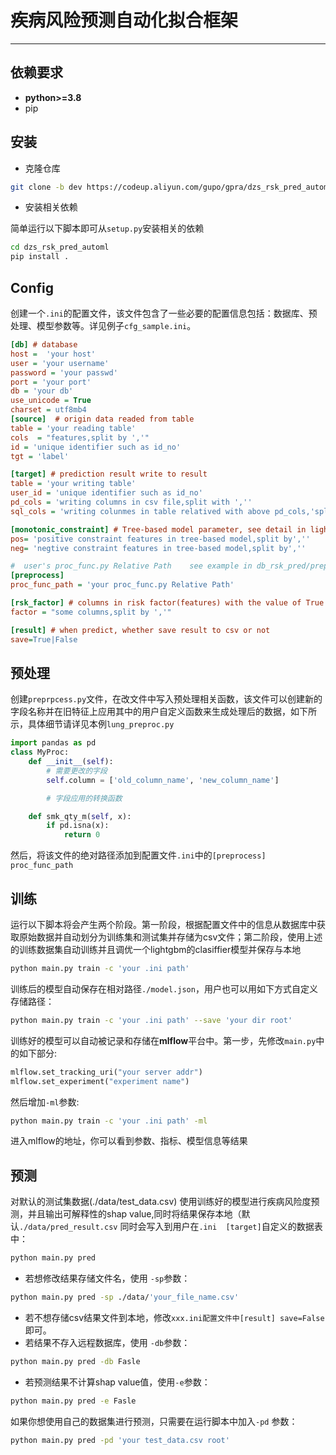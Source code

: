 # 疾病风险预测自动化拟合框架

---

## 依赖要求
- **python>=3.8**
- pip

## 安装
- 克隆仓库
```bash
git clone -b dev https://codeup.aliyun.com/gupo/gpra/dzs_rsk_pred_automl.git 
```
- 安装相关依赖

简单运行以下脚本即可从`setup.py`安装相关的依赖
```bash
cd dzs_rsk_pred_automl
pip install .
```
## Config
创建一个`.ini`的配置文件，该文件包含了一些必要的配置信息包括：数据库、预处理、模型参数等。详见例子`cfg_sample.ini`。
```ini
[db] # database
host =  'your host'
user = 'your username'
password = 'your passwd'
port = 'your port'
db = 'your db'
use_unicode = True
charset = utf8mb4
[source]  # origin data readed from table 
table = 'your reading table'
cols  = "features,split by ','"
id = 'unique identifier such as id_no'
tgt = 'label'

[target] # prediction result write to result
table = 'your writing table'
user_id = 'unique identifier such as id_no'
pd_cols = 'writing columns in csv file,split with ',''
sql_cols = 'writing colunmes in table relatived with above pd_cols,'split with ',''

[monotonic_constraint] # Tree-based model parameter, see detail in lightgbm documentation
pos= 'positive constraint features in tree-based model,split by',''
neg= 'negtive constraint features in tree-based model,split by',''

#  user's proc_func.py Relative Path    see example in db_rsk_pred/preprocess/Proc_demo.py
[preprocess]  
proc_func_path = 'your proc_func.py Relative Path'

[rsk_factor] # columns in risk factor(features) with the value of True or False
factor = "some columns,split by ','"

[result] # when predict, whether save result to csv or not
save=True|False

```
## 预处理
创建`preprpcess.py`文件，在改文件中写入预处理相关函数，该文件可以创建新的字段名称并在旧特征上应用其中的用户自定义函数来生成处理后的数据，如下所示，具体细节请详见本例`lung_preproc.py`
```python
import pandas as pd
class MyProc:
    def __init__(self):
        # 需要更改的字段
        self.column = ['old_column_name', 'new_column_name']

        # 字段应用的转换函数

    def smk_qty_m(self, x):
        if pd.isna(x):
            return 0
```
然后，将该文件的绝对路径添加到配置文件`.ini`中的`[preprocess] proc_func_path`
## 训练
运行以下脚本将会产生两个阶段。第一阶段，根据配置文件中的信息从数据库中获取原始数据并自动划分为训练集和测试集并存储为csv文件；第二阶段，使用上述的训练数据集自动训练并且调优一个lightgbm的clasiffier模型并保存与本地
```bash
python main.py train -c 'your .ini path'
```
训练后的模型自动保存在相对路径`./model.json`，用户也可以用如下方式自定义存储路径：
```bash
python main.py train -c 'your .ini path' --save 'your dir root'
```
训练好的模型可以自动被记录和存储在**mlflow**平台中。第一步，先修改`main.py`中的如下部分:
```python
mlflow.set_tracking_uri("your server addr")  
mlflow.set_experiment("experiment name")
```
然后增加`-ml`参数:
```bash
python main.py train -c 'your .ini path' -ml
```
进入mlflow的地址，你可以看到参数、指标、模型信息等结果

## 预测
对默认的测试集数据(./data/test_data.csv) 使用训练好的模型进行疾病风险度预测，并且输出可解释性的shap value,同时将结果保存本地（默认`./data/pred_result.csv`
同时会写入到用户在`.ini  [target]`自定义的数据表中：
```bash
python main.py pred
```
- 若想修改结果存储文件名，使用 `-sp`参数：
```bash
python main.py pred -sp ./data/'your_file_name.csv'
```
- 若不想存储csv结果文件到本地，修改`xxx.ini配置文件中[result] save=False`即可。
- 若结果不存入远程数据库，使用 `-db`参数：
```bash
python main.py pred -db Fasle
```
- 若预测结果不计算shap value值，使用`-e`参数：
```bash
python main.py pred -e Fasle
```
如果你想使用自己的数据集进行预测，只需要在运行脚本中加入`-pd` 参数：
```bash
python main.py pred -pd 'your test_data.csv root'
```
